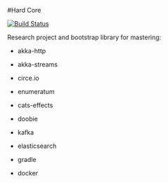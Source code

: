 #Hard Core

[![Build Status](https://travis-ci.org/gennady-lebedev/hard-core.svg?branch=master)](https://travis-ci.org/gennady-lebedev/hard-core)

Research project and bootstrap library for mastering:
* akka-http
* akka-streams
* circe.io
* enumeratum
* cats-effects
* doobie

* kafka
* elasticsearch
* gradle
* docker
